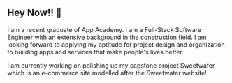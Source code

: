 ## Hey Now!! 👋

I am a recent graduate of App Academy. I am a Full-Stack Software Engineer with an extensive background in the construction field. I am looking forward to applying my aptitude for project design and organization to building apps and services that make people's lives better.

I am currently working on polishing up my capstone project Sweetwafer which is an e-commerce site modelled after the Sweetwater website!

<!--
**AppBK/AppBK** is a ✨ _special_ ✨ repository because its `README.md` (this file) appears on your GitHub profile.

Here are some ideas to get you started:

- 🔭 I’m currently working on ...
- 🌱 I’m currently learning ...
- 👯 I’m looking to collaborate on ...
- 🤔 I’m looking for help with ...
- 💬 Ask me about ...
- 📫 How to reach me: ...
- 😄 Pronouns: ...
- ⚡ Fun fact: ...
-->
